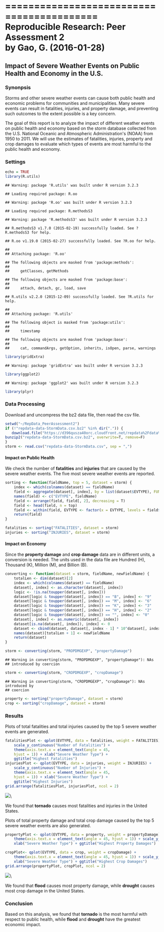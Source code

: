 
==========================================  
Reproducible Research: Peer Assessment 2  
by Gao, G. (2016-01-28)  
==========================================  

## Impact of Severe Weather Events on Public Health and Economy in the U.S.

### Synonpsis  

Storms and other severe weather events can cause both public health and economic problems for communities and municipalities. Many severe events can result in fatalities, injuries, and property damage, and preventing such outcomes to the extent possible is a key concern.

The goal of this report is to analyze the impact of different weather events on public health and economy based on the storm database collected from the U.S. National Oceanic and Atmospheric Administration's (NOAA) from 1950 to 2011. We will use the estimates of fatalities, injuries, property and crop damages to evaluate which types of events are most harmful to the public health and economy. 

### Settings

```r
echo = TRUE  
library(R.utils)
```

```
## Warning: package 'R.utils' was built under R version 3.2.3
```

```
## Loading required package: R.oo
```

```
## Warning: package 'R.oo' was built under R version 3.2.3
```

```
## Loading required package: R.methodsS3
```

```
## Warning: package 'R.methodsS3' was built under R version 3.2.3
```

```
## R.methodsS3 v1.7.0 (2015-02-19) successfully loaded. See ?R.methodsS3 for help.
```

```
## R.oo v1.19.0 (2015-02-27) successfully loaded. See ?R.oo for help.
```

```
## 
## Attaching package: 'R.oo'
```

```
## The following objects are masked from 'package:methods':
## 
##     getClasses, getMethods
```

```
## The following objects are masked from 'package:base':
## 
##     attach, detach, gc, load, save
```

```
## R.utils v2.2.0 (2015-12-09) successfully loaded. See ?R.utils for help.
```

```
## 
## Attaching package: 'R.utils'
```

```
## The following object is masked from 'package:utils':
## 
##     timestamp
```

```
## The following objects are masked from 'package:base':
## 
##     cat, commandArgs, getOption, inherits, isOpen, parse, warnings
```

```r
library(gridExtra)
```

```
## Warning: package 'gridExtra' was built under R version 3.2.3
```

```r
library(ggplot2)
```

```
## Warning: package 'ggplot2' was built under R version 3.2.3
```

```r
library(plyr)
```

### Data Processing  

Download and uncompress the bz2 data file, then read the csv file.


```r
setwd("~/RepData_PeerAssessment2")
if (!"repdata-data-StormData.csv.bz2" %in% dir(".")) {
   download.file("https://d396qusza40orc.cloudfront.net/repdata%2Fdata%2FStormData.csv.bz2", destfile = "repdata-data-StormData.csv.bz2")
bunzip2("repdata-data-StormData.csv.bz2", overwrite=T, remove=F)
}
storm <- read.csv("repdata-data-StormData.csv", sep = ",")
```

#### Impact on Public Health

We check the number of **fatalities** and **injuries** that are caused by the severe weather events. The five most severe weather events are reported.


```r
sorting <- function(fieldName, top = 5, dataset = storm) {
    index <- which(colnames(dataset) == fieldName)
    field <- aggregate(dataset[, index], by = list(dataset$EVTYPE), FUN = "sum")
    names(field) <- c("EVTYPE", fieldName)
    field <- arrange(field, field[, 2], decreasing = T)
    field <- head(field, n = top)
    field <- within(field, EVTYPE <- factor(x = EVTYPE, levels = field$EVTYPE))
    return(field)
}

fatalities <- sorting("FATALITIES", dataset = storm)
injuries <- sorting("INJURIES", dataset = storm)
```

#### Impact on Economy

Since the **property damage** and **crop damage** data are in different units, a conversion is needed. The units used in the data file are Hundred (H), Thousand (K), Million (M), and Billion (B).


```r
converting <- function(dataset = storm, fieldName, newFieldName) {
    totalLen <- dim(dataset)[2]
    index <- which(colnames(dataset) == fieldName)
    dataset[, index] <- as.character(dataset[, index])
    logic <- !is.na(toupper(dataset[, index]))
    dataset[logic & toupper(dataset[, index]) == "B", index] <- "9"
    dataset[logic & toupper(dataset[, index]) == "M", index] <- "6"
    dataset[logic & toupper(dataset[, index]) == "K", index] <- "3"
    dataset[logic & toupper(dataset[, index]) == "H", index] <- "2"
    dataset[logic & toupper(dataset[, index]) == "", index] <- "0"
    dataset[, index] <- as.numeric(dataset[, index])
    dataset[is.na(dataset[, index]), index] <- 0
    dataset <- cbind(dataset, dataset[, index - 1] * 10^dataset[, index])
    names(dataset)[totalLen + 1] <- newFieldName
    return(dataset)
}

storm <- converting(storm, "PROPDMGEXP", "propertyDamage")
```

```
## Warning in converting(storm, "PROPDMGEXP", "propertyDamage"): NAs
## introduced by coercion
```

```r
storm <- converting(storm, "CROPDMGEXP", "cropDamage")
```

```
## Warning in converting(storm, "CROPDMGEXP", "cropDamage"): NAs introduced by
## coercion
```

```r
property <- sorting("propertyDamage", dataset = storm)
crop <- sorting("cropDamage", dataset = storm)
```

### Results

Plots of total fatalities and total injuries caused by the top 5 severe weather events are generated. 


```r
fatalitiesPlot <- qplot(EVTYPE, data = fatalities, weight = FATALITIES) + 
    scale_y_continuous("Number of Fatalities") + 
    theme(axis.text.x = element_text(angle = 45, 
    hjust = 1)) + xlab("Severe Weather Type") + 
    ggtitle("Highest Fatalities")
injuriesPlot <- qplot(EVTYPE, data = injuries, weight = INJURIES) + 
    scale_y_continuous("Number of Injuries") + 
    theme(axis.text.x = element_text(angle = 45, 
    hjust = 1)) + xlab("Severe Weather Type") + 
    ggtitle("Highest Injuries")
grid.arrange(fatalitiesPlot, injuriesPlot, ncol = 2)
```

![](storm_data_files/figure-html/unnamed-chunk-5-1.png)\

We found that **tornado** causes most fatalities and injuries in the United States.

Plots of total property damage and total crop damage caused by the top 5 severe weather events are also generated. 


```r
propertyPlot <- qplot(EVTYPE, data = property, weight = propertyDamage) + 
    theme(axis.text.x = element_text(angle = 45, hjust = 1)) + scale_y_continuous("Property Damage in US dollars")+ 
    xlab("Severe Weather Type") + ggtitle("Highest Property Damages")

cropPlot<- qplot(EVTYPE, data = crop, weight = cropDamage) + 
    theme(axis.text.x = element_text(angle = 45, hjust = 1)) + scale_y_continuous("Crop Damage in US dollars") + 
    xlab("Severe Weather Type") + ggtitle("Highest Crop Damages")
grid.arrange(propertyPlot, cropPlot, ncol = 2)
```

![](storm_data_files/figure-html/unnamed-chunk-6-1.png)\

We found that **flood** causes most property damage, while **drought** causes most crop damage in the United States.

### Conclusion  

Based on this analysis, we found that **tornado** is the most harmful with respect to public health, while **flood** and **drought** have the greatest economic impact.
